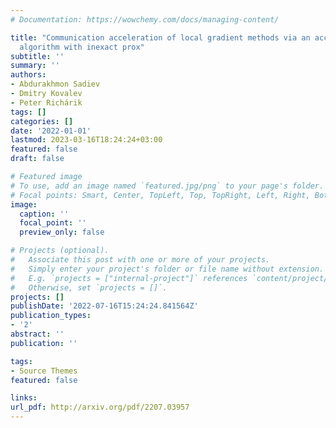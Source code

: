 ```yaml
---
# Documentation: https://wowchemy.com/docs/managing-content/

title: "Communication acceleration of local gradient methods via an accelerated primal-dual
  algorithm with inexact prox"
subtitle: ''
summary: ''
authors:
- Abdurakhmon Sadiev
- Dmitry Kovalev 
- Peter Richárik
tags: []
categories: []
date: '2022-01-01'
lastmod: 2023-03-16T18:24:24+03:00
featured: false
draft: false

# Featured image
# To use, add an image named `featured.jpg/png` to your page's folder.
# Focal points: Smart, Center, TopLeft, Top, TopRight, Left, Right, BottomLeft, Bottom, BottomRight.
image:
  caption: ''
  focal_point: ''
  preview_only: false

# Projects (optional).
#   Associate this post with one or more of your projects.
#   Simply enter your project's folder or file name without extension.
#   E.g. `projects = ["internal-project"]` references `content/project/deep-learning/index.md`.
#   Otherwise, set `projects = []`.
projects: []
publishDate: '2022-07-16T15:24:24.841564Z'
publication_types:
- '2'
abstract: ''
publication: ''

tags:
- Source Themes
featured: false

links:
url_pdf: http://arxiv.org/pdf/2207.03957
---
```

